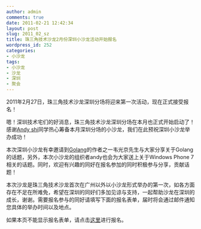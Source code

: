 ```yaml
---
author: admin
comments: true
date: 2011-02-21 12:42:34
layout: post
slug: 2011_02_sz
title: 珠三角技术沙龙2月份深圳小沙龙活动开始报名
wordpress_id: 252
categories:
- 小沙龙
tags:
- 小沙龙
- 沙龙
- 深圳
- 聚会
---
```


2011年2月27日，珠三角技术沙龙深圳分场将迎来第一次活动，现在正式接受报名！

嗯！深圳技术宅们的好消息，珠三角技术沙龙深圳分场在本月也正式开始启动了！感谢[Andy shi](http://www.andyshi.me/)同学热心筹备本月深圳分场的小沙龙，我们在此预祝深圳小沙龙举办成功！

本次深圳小沙龙有幸邀请到[Golang](http://golang.org/)的作者之一韦光京先生与大家分享关于Golang的话题，另外，本次小沙龙的组织者andy也会为大家送上关于Windows Phone 7相关的话题。同时，欢迎有兴趣的同好在报名参加的同时积极参与分享，贡献话题！

本次沙龙是珠三角技术沙龙首次在广州以外以小沙龙形式举办的第一次，如各方面存在不足在所难免，希望在深圳的同好们多加见谅与支持，一起帮助沙龙在深圳的成长，谢谢。需要报名参与的同好请填写下面的报名表单，届时将会通过邮件通知您具体的举办时间以及地点。



如果本页不能显示报名表单，请点击[这里](http://autoforms.sandbox.jeffkit.info/fill/11/?is_popup=true)进行报名。
